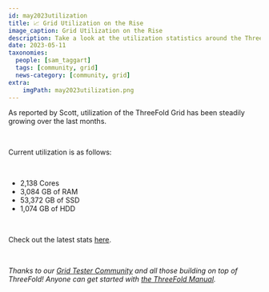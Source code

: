 ```yaml
---
id: may2023utilization
title: 📈 Grid Utilization on the Rise
image_caption: Grid Utilization on the Rise
description: Take a look at the utilization statistics around the ThreeFold Grid!
date: 2023-05-11
taxonomies:
  people: [sam_taggart]
  tags: [community, grid]
  news-category: [community, grid]
extra:
    imgPath: may2023utilization.png
---
```


As reported by Scott, utilization of the ThreeFold Grid has been steadily growing over the last months.

<br/>

Current utilization is as follows:

<br/>

- 2,138 Cores
- 3,084 GB of RAM
- 53,372 GB of SSD 
- 1,074 GB of HDD

<br/>

Check out the latest stats [here](https://forum.threefold.io/t/grid-stats-new-nodes-utilization-overview/3291/54?u=gosam).

<br/>

*Thanks to our [Grid Tester Community](https://bit.ly/threefoldtesting) and all those building on top of ThreeFold! Anyone can get started with [the ThreeFold Manual](https://manual.grid.tf/).*